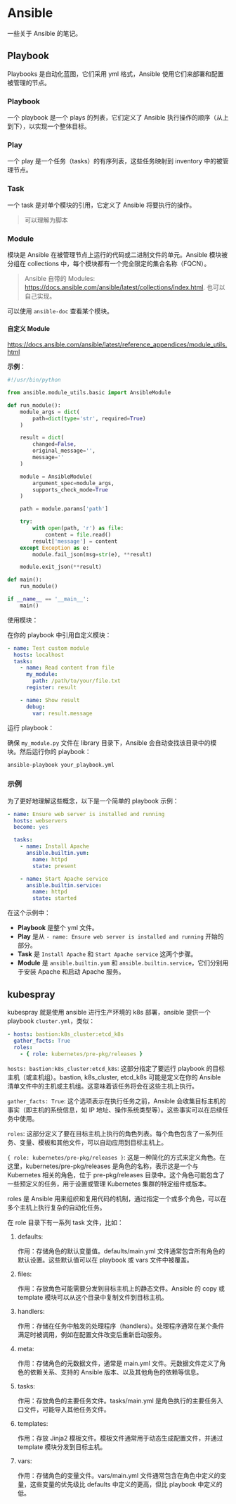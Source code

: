 # Ansible

一些关于 Ansible 的笔记。

## Playbook

Playbooks 是自动化蓝图，它们采用 yml 格式，Ansible 使用它们来部署和配置被管理的节点。

### Playbook

一个 playbook 是一个 plays 的列表，它们定义了 Ansible 执行操作的顺序（从上到下），以实现一个整体目标。

### Play

一个 play 是一个任务（tasks）的有序列表，这些任务映射到 inventory 中的被管理节点。

### Task

一个 task 是对单个模块的引用，它定义了 Ansible 将要执行的操作。

> 可以理解为脚本

### Module

模块是 Ansible 在被管理节点上运行的代码或二进制文件的单元。Ansible 模块被分组在 collections 中，每个模块都有一个完全限定的集合名称（FQCN）。

> Ansible 自带的 Modules: https://docs.ansible.com/ansible/latest/collections/index.html. 也可以自己实现。

可以使用 `ansible-doc` 查看某个模块。

#### 自定义 Module

https://docs.ansible.com/ansible/latest/reference_appendices/module_utils.html

**示例**：

```py
#!/usr/bin/python

from ansible.module_utils.basic import AnsibleModule

def run_module():
    module_args = dict(
        path=dict(type='str', required=True)
    )

    result = dict(
        changed=False,
        original_message='',
        message=''
    )

    module = AnsibleModule(
        argument_spec=module_args,
        supports_check_mode=True
    )

    path = module.params['path']

    try:
        with open(path, 'r') as file:
            content = file.read()
        result['message'] = content
    except Exception as e:
        module.fail_json(msg=str(e), **result)

    module.exit_json(**result)

def main():
    run_module()

if __name__ == '__main__':
    main()
```

使用模块：

在你的 playbook 中引用自定义模块：

```yml
- name: Test custom module
  hosts: localhost
  tasks:
    - name: Read content from file
      my_module:
        path: /path/to/your/file.txt
      register: result

    - name: Show result
      debug:
        var: result.message
```

运行 playbook：

确保 `my_module.py` 文件在 library 目录下，Ansible 会自动查找该目录中的模块。然后运行你的 playbook：

```sh
ansible-playbook your_playbook.yml
```

### 示例

为了更好地理解这些概念，以下是一个简单的 playbook 示例：

```yml
- name: Ensure web server is installed and running
  hosts: webservers
  become: yes

  tasks:
    - name: Install Apache
      ansible.builtin.yum:
        name: httpd
        state: present

    - name: Start Apache service
      ansible.builtin.service:
        name: httpd
        state: started
```

在这个示例中：

- **Playbook** 是整个 yml 文件。
- **Play** 是从 `- name: Ensure web server is installed and running` 开始的部分。
- **Task** 是 `Install Apache` 和 `Start Apache service` 这两个步骤。
- **Module** 是 `ansible.builtin.yum` 和 `ansible.builtin.service`，它们分别用于安装 Apache 和启动 Apache 服务。

## kubespray

kubespray 就是使用 ansible 进行生产环境的 k8s 部署，ansible 提供一个 playbook `cluster.yml`，类似：

```yml
- hosts: bastion:k8s_cluster:etcd_k8s
  gather_facts: True
  roles:
    - { role: kubernetes/pre-pkg/releases }
```

`hosts: bastion:k8s_cluster:etcd_k8s`: 这部分指定了要运行 playbook 的目标主机（或主机组）。bastion, k8s_cluster, etcd_k8s 可能是定义在你的 Ansible 清单文件中的主机或主机组。这意味着该任务将会在这些主机上执行。

`gather_facts: True`: 这个选项表示在执行任务之前，Ansible 会收集目标主机的事实（即主机的系统信息，如 IP 地址、操作系统类型等）。这些事实可以在后续任务中使用。

`roles`: 这部分定义了要在目标主机上执行的角色列表。每个角色包含了一系列任务、变量、模板和其他文件，可以自动应用到目标主机上。

`{ role: kubernetes/pre-pkg/releases }`: 这是一种简化的方式来定义角色。在这里，kubernetes/pre-pkg/releases 是角色的名称，表示这是一个与 Kubernetes 相关的角色，位于 pre-pkg/releases 目录中。这个角色可能包含了一些预定义的任务，用于设置或管理 Kubernetes 集群的特定组件或版本。

roles 是 Ansible 用来组织和复用代码的机制，通过指定一个或多个角色，可以在多个主机上执行复杂的自动化任务。

在 role 目录下有一系列 task 文件，比如：

1. defaults:

   作用：存储角色的默认变量值。defaults/main.yml 文件通常包含所有角色的默认设置。这些默认值可以在 playbook 或 vars 文件中被覆盖。

2. files:

   作用：存放角色可能需要分发到目标主机上的静态文件。Ansible 的 copy 或 template 模块可以从这个目录中复制文件到目标主机。

3. handlers:

   作用：存储在任务中触发的处理程序（handlers）。处理程序通常在某个条件满足时被调用，例如在配置文件改变后重新启动服务。

4. meta:

   作用：存储角色的元数据文件，通常是 main.yml 文件。元数据文件定义了角色的依赖关系、支持的 Ansible 版本、以及其他角色的依赖等信息。

5. tasks:

   作用：存放角色的主要任务文件。tasks/main.yml 是角色执行的主要任务入口文件，可能导入其他任务文件。

6. templates:

   作用：存放 Jinja2 模板文件。模板文件通常用于动态生成配置文件，并通过 template 模块分发到目标主机。

7. vars:

   作用：存储角色的变量文件。vars/main.yml 文件通常包含在角色中定义的变量，这些变量的优先级比 defaults 中定义的更高，但比 playbook 中定义的低。

